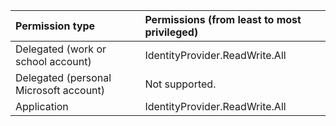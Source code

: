 |Permission type      | Permissions (from least to most privileged)              |
|:--------------------|:---------------------------------------------------------|
|Delegated (work or school account)| IdentityProvider.ReadWrite.All|
|Delegated (personal Microsoft account)| Not supported.|
|Application| IdentityProvider.ReadWrite.All|